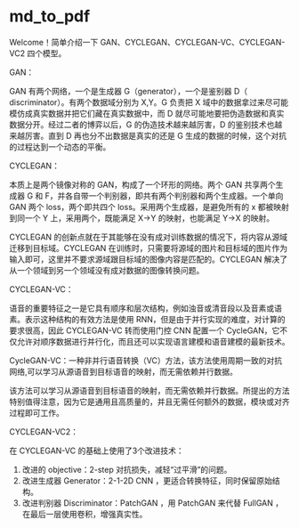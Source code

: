 # md_to_pdf

Welcome！简单介绍一下 GAN、CYCLEGAN、CYCLEGAN-VC、CYCLEGAN-VC2 四个模型。

GAN：

GAN 有两个网络，一个是生成器 G（generator），一个是鉴别器 D（ discriminator）。有两个数据域分别为 X,Y。G 负责把 X 域中的数据拿过来尽可能模仿成真实数据并把它们藏在真实数据中，而 D 就尽可能地要把伪造数据和真实数据分开。经过二者的博弈以后，G 的伪造技术越来越厉害，D 的鉴别技术也越来越厉害。直到 D 再也分不出数据是真实的还是 G 生成的数据的时候，这个对抗的过程达到一个动态的平衡。

CYCLEGAN：

本质上是两个镜像对称的 GAN，构成了一个环形的网络。两个 GAN 共享两个生成器 G 和 F，并各自带一个判别器，即共有两个判别器和两个生成器。一个单向 GAN 两个 loss，两个即共四个 loss。采用两个生成器，是避免所有的 x 都被映射到同一个 Y 上，采用两个，既能满足 X->Y 的映射，也能满足 Y->X 的映射。

CYCLEGAN 的创新点就在于其能够在没有成对训练数据的情况下，将内容从源域迁移到目标域。CYCLEGAN 在训练时，只需要将源域的图片和目标域的图片作为输入即可，这里并不要求源域跟目标域的图像内容是匹配的。CYCLEGAN 解决了从一个领域到另一个领域没有成对数据的图像转换问题。

CYCLEGAN-VC：

语音的重要特征之一是它具有顺序和层次结构，例如浊音或清音段以及音素或语素。表示这种结构的有效方法是使用 RNN，但是由于并行实现的难度，对计算的要求很高，因此 CYCLEGAN-VC 转而使用门控 CNN 配置一个 CycleGAN，它不仅允许对顺序数据进行并行化，而且还可以实现语言建模和语音建模的最新技术。

CycleGAN-VC：一种非并行语音转换（VC）方法，该方法使用周期一致的对抗网络,可以学习从源语音到目标语音的映射，而无需依赖并行数据。

该方法可以学习从源语音到目标语音的映射，而无需依赖并行数据。所提出的方法特别值得注意，因为它是通用且高质量的，并且无需任何额外的数据，模块或对齐过程即可工作。

CYCLEGAN-VC2： 

在 CYCLEGAN-VC 的基础上使用了3个改进技术：

1. 改进的 objective：2-step 对抗损失，减轻“过平滑”的问题。 
2. 改进生成器 Generator：2-1-2D CNN ，更适合转换特征，同时保留原始结构。
3. 改进判别器 Discriminator：PatchGAN ，用 PatchGAN 来代替 FullGAN ，在最后一层使用卷积，增强真实性。 
